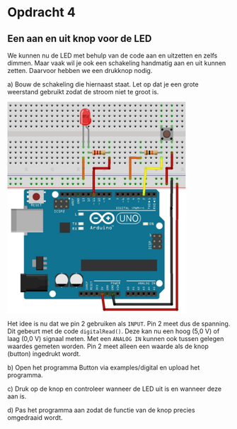 # Opdracht 4

## Een aan en uit knop voor de LED

We kunnen nu de LED met behulp van de code aan en uitzetten en zelfs dimmen. 
Maar vaak wil je ook een schakeling handmatig aan en uit kunnen zetten.
Daarvoor hebben we een drukknop nodig.

a) Bouw de schakeling die hiernaast staat. 
Let op dat je een grote weerstand gebruikt zodat de stroom niet te groot is.

<p>
  <img align="center" src="../../figures/Arduino/Opdr4/button_1_bb.jpg" width="80%" title="LED_opdr4a">
</p>

Het idee is nu dat we pin 2 gebruiken als ```INPUT```. 
Pin 2 meet dus de spanning. 
Dit gebeurt met de code ```digitalRead()```. 
Deze kan nu een hoog (5,0 V) of laag (0,0 V) signaal meten. 
Met een ```ANALOG IN``` kunnen ook tussen gelegen waardes gemeten worden. 
Pin 2 meet alleen een waarde als de knop (button) ingedrukt wordt.

b) Open het programma Button via examples/digital en upload het programma.

c) Druk op de knop en controleer wanneer de LED uit is en wanneer deze aan is.

d) Pas het programma aan zodat de functie van de knop precies omgedraaid wordt.


